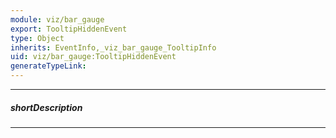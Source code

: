 ```yaml
---
module: viz/bar_gauge
export: TooltipHiddenEvent
type: Object
inherits: EventInfo,_viz_bar_gauge_TooltipInfo
uid: viz/bar_gauge:TooltipHiddenEvent
generateTypeLink: 
---
```

---
##### shortDescription
<!-- Description goes here -->

---
<!-- Description goes here -->